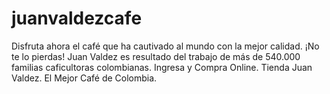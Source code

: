 # juanvaldezcafe
Disfruta ahora el café que ha cautivado al mundo con la mejor calidad. ¡No te lo pierdas! Juan Valdez es resultado del trabajo de más de 540.000 familias caficultoras colombianas. Ingresa y Compra Online. Tienda Juan Valdez. El Mejor Café de Colombia.
